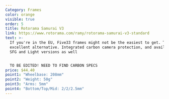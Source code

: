```yaml
---
Category: Frames
color: orange
visible: true
order: 5
title: Rotorama Samurai V3
link: https://www.rotorama.com/ramy/rotorama-samurai-v3-standard
text: >-
  If you're in the EU, Five33 frames might not be the easiest to get. This is an
  excellent alternative. Integrated carbon camera protection, and available in
  SFG and Light versions as well


  TO BE EDITED! NEED TO FIND CARBON SPECS
price: $44.40
point1: "Wheelbase: 208mm"
point2: "Weight: 50g"
point3: "Arms: 5mm"
point4: "Bottom/Top/Mid: 2/2/2.5mm"
---
```

